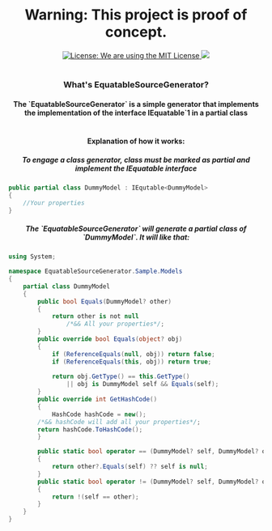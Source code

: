 <H1 align="center">Warning: This project is proof of concept. </H1>
<div>
     <p align="center">
          <a href="LICENSE.md">
               <img src="https://img.shields.io/badge/license-MIT-success.svg?style=for-the-badge&logo=appveyor" 
                    alt="License: We are using the MIT License"  />
          </a> 
          <a href="../../../">
               <img src="https://img.shields.io/badge/Author-Zodt-success.svg?style=for-the-badge&logo=appveyor"  />
          </a>
     </p>
     <h1> </h1>
     <h3 align="center">
          What's EquatableSourceGenerator?
     </h3>
</div>
<div>
     <h4 align="center">
          The `EquatableSourceGenerator` is a simple generator that implements the implementation of the interface IEquatable`1 in a partial class
     </h4>
</div>
<h1> </h1>
<div>
<h4 align="center">
    Explanation of how it works:
</h4>
<h5 align="center">
    To engage a class generator, class must be marked as partial and implement the IEquatable interface
</h5>

```csharp
public partial class DummyModel : IEqutable<DummyModel>
{
    //Your properties
}
```
<h5 align="center">
    The `EquatableSourceGenerator` will generate a partial class of `DummyModel`. It will like that:
</h5>

```csharp
using System;

namespace EquatableSourceGenerator.Sample.Models
{
    partial class DummyModel
    {
        public bool Equals(DummyModel? other)
        {
            return other is not null 
                /*&& All your properties*/;
        }
        public override bool Equals(object? obj)
        {
            if (ReferenceEquals(null, obj)) return false;
            if (ReferenceEquals(this, obj)) return true;
            
            return obj.GetType() == this.GetType() 
                || obj is DummyModel self && Equals(self);
        }
        public override int GetHashCode()
        {
            HashCode hashCode = new();
	    /*&& hashCode will add all your properties*/;
	    return hashCode.ToHashCode();
        }

        public static bool operator == (DummyModel? self, DummyModel? other)
        {
            return other?.Equals(self) ?? self is null;
        }
        public static bool operator != (DummyModel? self, DummyModel? other)
        {
            return !(self == other);
        }
    }
}
```
</div>
